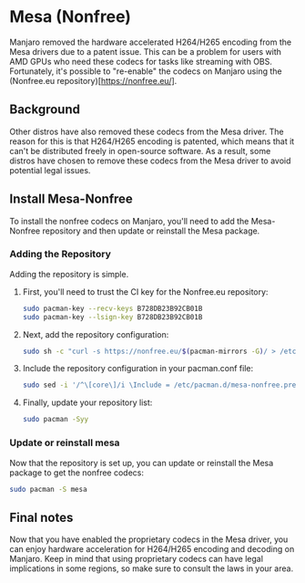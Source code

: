 # Mesa (Nonfree)
Manjaro removed the hardware accelerated H264/H265 encoding from the Mesa drivers due to a patent issue. 
This can be a problem for users with AMD GPUs who need these codecs for tasks like streaming with OBS. 
Fortunately, it's possible to "re-enable" the codecs on Manjaro using the (Nonfree.eu repository)[https://nonfree.eu/].

## Background
Other distros have also removed these codecs from the Mesa driver. 
The reason for this is that H264/H265 encoding is patented, which means that it can't be distributed freely in open-source software. 
As a result, some distros have chosen to remove these codecs from the Mesa driver to avoid potential legal issues.

## Install Mesa-Nonfree
To install the nonfree codecs on Manjaro, you'll need to add the Mesa-Nonfree repository and then update or reinstall the Mesa package.

### Adding the Repository
Adding the repository is simple.
1. First, you'll need to trust the CI key for the Nonfree.eu repository:
   ```bash
   sudo pacman-key --recv-keys B728DB23B92CB01B
   sudo pacman-key --lsign-key B728DB23B92CB01B
   ```
2. Next, add the repository configuration:
   ```bash
   sudo sh -c "curl -s https://nonfree.eu/$(pacman-mirrors -G)/ > /etc/pacman.d/mesa-nonfree.pre.repo.conf"
   ```
3. Include the repository configuration in your pacman.conf file:
   ```bash
   sudo sed -i '/^\[core\]/i \Include = /etc/pacman.d/mesa-nonfree.pre.repo.conf\n' /etc/pacman.conf
   ```
4. Finally, update your repository list:
   ```bash
   sudo pacman -Syy
   ```

### Update or reinstall mesa
Now that the repository is set up, you can update or reinstall the Mesa package to get the nonfree codecs:
```bash
sudo pacman -S mesa
```

## Final notes
Now that you have enabled the proprietary codecs in the Mesa driver, you can enjoy hardware acceleration for H264/H265 encoding and decoding on Manjaro. 
Keep in mind that using proprietary codecs can have legal implications in some regions, so make sure to consult the laws in your area.